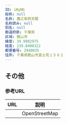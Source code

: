 ```yaml
---
ID: iNyNG
総称: null
名称: 鷹之島辨天閣
名称読み: null
別名: null
都道府県: 千葉県
区域: 館山市
緯度: 34.9902975
経度: 139.8408322
郵便番号: 2940035
住所: 千葉県館山市富士見１５６２
---
```


## その他

### 参考URL

| URL | 説明          |
| --- | ------------- |
|     | OpenStreetMap |
